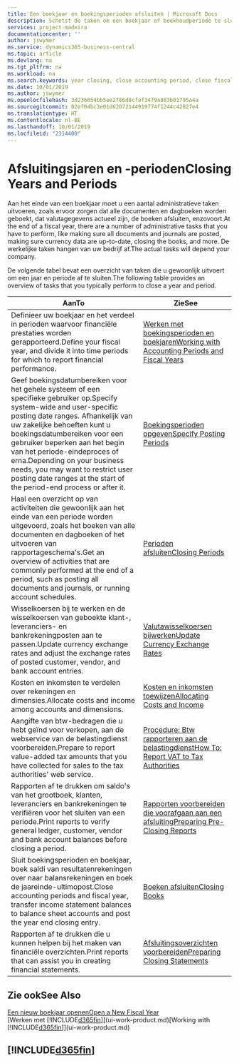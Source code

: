 ```yaml
---
title: Een boekjaar en boekingsperioden afsluiten | Microsoft Docs
description: Schetst de taken om een boekjaar of boekhoudperiode te sluiten, bijvoorbeeld, ervoor zorgen dat documenten en dagboeken worden geboekt en banksaldi verifiëren.
services: project-madeira
documentationcenter: ''
author: jswymer
ms.service: dynamics365-business-central
ms.topic: article
ms.devlang: na
ms.tgt_pltfrm: na
ms.workload: na
ms.search.keywords: year closing, close accounting period, close fiscal year, bank account detailed trial balance
ms.date: 10/01/2019
ms.author: jswymer
ms.openlocfilehash: 3d236654bb5ee2786d8cfaf3479a883b01795a4a
ms.sourcegitcommit: 02e704bc3e01d62072144919774f1244c42827e4
ms.translationtype: HT
ms.contentlocale: nl-BE
ms.lasthandoff: 10/01/2019
ms.locfileid: "2314400"
---
```

# <a name="closing-years-and-periods"></a><span data-ttu-id="45d3f-103">Afsluitingsjaren en -perioden</span><span class="sxs-lookup"><span data-stu-id="45d3f-103">Closing Years and Periods</span></span>
<span data-ttu-id="45d3f-104">Aan het einde van een boekjaar moet u een aantal administratieve taken uitvoeren, zoals ervoor zorgen dat alle documenten en dagboeken worden geboekt, dat valutagegevens actueel zijn, de boeken afsluiten, enzovoort.</span><span class="sxs-lookup"><span data-stu-id="45d3f-104">At the end of a fiscal year, there are a number of administrative tasks that you have to perform, like making sure all documents and journals are posted, making sure currency data are up-to-date, closing the books, and more.</span></span> <span data-ttu-id="45d3f-105">De werkelijke taken hangen van uw bedrijf af.</span><span class="sxs-lookup"><span data-stu-id="45d3f-105">The actual tasks will depend your company.</span></span>

<span data-ttu-id="45d3f-106">De volgende tabel bevat een overzicht van taken die u gewoonlijk uitvoert om een jaar en periode af te sluiten.</span><span class="sxs-lookup"><span data-stu-id="45d3f-106">The following table provides an overview of tasks that you typically perform to close a year and period.</span></span>

| <span data-ttu-id="45d3f-107">Aan</span><span class="sxs-lookup"><span data-stu-id="45d3f-107">To</span></span> | <span data-ttu-id="45d3f-108">Zie</span><span class="sxs-lookup"><span data-stu-id="45d3f-108">See</span></span> |
| --- | --- |
| <span data-ttu-id="45d3f-109">Definieer uw boekjaar en het verdeel in perioden waarvoor financiële prestaties worden gerapporteerd.</span><span class="sxs-lookup"><span data-stu-id="45d3f-109">Define your fiscal year, and divide it into time periods for which to report financial performance.</span></span> | [<span data-ttu-id="45d3f-110">Werken met boekingsperioden en boekjaren</span><span class="sxs-lookup"><span data-stu-id="45d3f-110">Working with Accounting Periods and Fiscal Years</span></span>](finance-accounting-periods-and-fiscal-years.md)|
| <span data-ttu-id="45d3f-111">Geef boekingsdatumbereiken voor het gehele systeem of een specifieke gebruiker op.</span><span class="sxs-lookup"><span data-stu-id="45d3f-111">Specify system-wide and user-specific posting date ranges.</span></span> <span data-ttu-id="45d3f-112">Afhankelijk van uw zakelijke behoeften kunt u boekingsdatumbereiken voor een gebruiker beperken aan het begin van het periode-eindeproces of erna.</span><span class="sxs-lookup"><span data-stu-id="45d3f-112">Depending on your business needs, you may want to restrict user posting date ranges at the start of the period-end process or after it.</span></span> |[<span data-ttu-id="45d3f-113">Boekingsperioden opgeven</span><span class="sxs-lookup"><span data-stu-id="45d3f-113">Specify Posting Periods</span></span>](finance-how-specify-posting-periods.md) |
| <span data-ttu-id="45d3f-114">Haal een overzicht op van activiteiten die gewoonlijk aan het einde van een periode worden uitgevoerd, zoals het boeken van alle documenten en dagboeken of het uitvoeren van rapportageschema's.</span><span class="sxs-lookup"><span data-stu-id="45d3f-114">Get an overview of activities that are commonly performed at the end of a period, such as posting all documents and journals, or running account schedules.</span></span> |[<span data-ttu-id="45d3f-115">Perioden afsluiten</span><span class="sxs-lookup"><span data-stu-id="45d3f-115">Closing Periods</span></span>](year-how-complete-period-end-processes.md) |
| <span data-ttu-id="45d3f-116">Wisselkoersen bij te werken en de wisselkoersen van geboekte klant-, leveranciers- en bankrekeningposten aan te passen.</span><span class="sxs-lookup"><span data-stu-id="45d3f-116">Update currency exchange rates and adjust the exchange rates of posted customer, vendor, and bank account entries.</span></span> |[<span data-ttu-id="45d3f-117">Valutawisselkoersen bijwerken</span><span class="sxs-lookup"><span data-stu-id="45d3f-117">Update Currency Exchange Rates</span></span>](finance-how-update-currencies.md) |
| <span data-ttu-id="45d3f-118">Kosten en inkomsten te verdelen over rekeningen en dimensies.</span><span class="sxs-lookup"><span data-stu-id="45d3f-118">Allocate costs and income among accounts and dimensions.</span></span> |[<span data-ttu-id="45d3f-119">Kosten en inkomsten toewijzen</span><span class="sxs-lookup"><span data-stu-id="45d3f-119">Allocating Costs and Income</span></span>](year-allocate-costs-income.md) |
| <span data-ttu-id="45d3f-120">Aangifte van btw-bedragen die u hebt geïnd voor verkopen, aan de webservice van de belastingdienst voorbereiden.</span><span class="sxs-lookup"><span data-stu-id="45d3f-120">Prepare to report value-added tax amounts that you have collected for sales to the tax authorities' web service.</span></span> |[<span data-ttu-id="45d3f-121">Procedure: Btw rapporteren aan de belastingdienst</span><span class="sxs-lookup"><span data-stu-id="45d3f-121">How To: Report VAT to Tax Authorities</span></span>](finance-how-report-vat.md)|
| <span data-ttu-id="45d3f-122">Rapporten af te drukken om saldo's van het grootboek, klanten, leveranciers en bankrekeningen te verifiëren voor het sluiten van een periode.</span><span class="sxs-lookup"><span data-stu-id="45d3f-122">Print reports to verify general ledger, customer, vendor and bank account balances before closing a period.</span></span> |[<span data-ttu-id="45d3f-123">Rapporten voorbereiden die voorafgaan aan een afsluiting</span><span class="sxs-lookup"><span data-stu-id="45d3f-123">Preparing Pre-Closing Reports</span></span>](year-prepare-preclose-reports.md) |
| <span data-ttu-id="45d3f-124">Sluit boekingsperioden en boekjaar, boek saldi van resultatenrekeningen over naar balansrekeningen en boek de jaareinde-ultimopost.</span><span class="sxs-lookup"><span data-stu-id="45d3f-124">Close accounting periods and fiscal year, transfer income statement balances to balance sheet accounts and post the year end closing entry.</span></span> |[<span data-ttu-id="45d3f-125">Boeken afsluiten</span><span class="sxs-lookup"><span data-stu-id="45d3f-125">Closing Books</span></span>](year-close-books.md) |
| <span data-ttu-id="45d3f-126">Rapporten af te drukken die u kunnen helpen bij het maken van financiële overzichten.</span><span class="sxs-lookup"><span data-stu-id="45d3f-126">Print reports that can assist you in creating financial statements.</span></span> |[<span data-ttu-id="45d3f-127">Afsluitingsoverzichten voorbereiden</span><span class="sxs-lookup"><span data-stu-id="45d3f-127">Preparing Closing Statements</span></span>](year-prepare-close-statement.md) |

## <a name="see-also"></a><span data-ttu-id="45d3f-128">Zie ook</span><span class="sxs-lookup"><span data-stu-id="45d3f-128">See Also</span></span>
[<span data-ttu-id="45d3f-129">Een nieuw boekjaar openen</span><span class="sxs-lookup"><span data-stu-id="45d3f-129">Open a New Fiscal Year</span></span>](finance-how-open-new-fiscal-year.md)  
<span data-ttu-id="45d3f-130">[Werken met [!INCLUDE[d365fin](includes/d365fin_md.md)]](ui-work-product.md)</span><span class="sxs-lookup"><span data-stu-id="45d3f-130">[Working with [!INCLUDE[d365fin](includes/d365fin_md.md)]](ui-work-product.md)</span></span>

## [!INCLUDE[d365fin](includes/free_trial_md.md)]  
 
